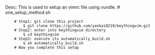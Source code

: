 Desc:
    This is used to setup an vimrc file using vundle.
        # one_setup_method.sh
        
        # Step1: git clone this project
            $ git clone https://github.com/yankai0219/keythingvim.git
        # Step2: enter into keythingvim directory
            $ cd keythingvim
        # Step3: execute its automatically_build.sh
            $ sh automatically_build.sh
        # Now you complete this setup
